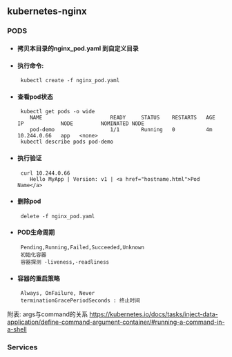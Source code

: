 ## kubernetes-nginx

### PODS

+ #### 拷贝本目录的nginx_pod.yaml 到自定义目录

+ #### 执行命令:
       kubectl create -f nginx_pod.yaml
+ #### 查看pod状态
       kubectl get pods -o wide
          NAME                      READY     STATUS    RESTARTS   AGE       IP            NODE         NOMINATED NODE
          pod-demo                  1/1       Running   0          4m        10.244.0.66   app   <none>
       kubectl describe pods pod-demo   
+ #### 执行验证   
       curl 10.244.0.66    
          Hello MyApp | Version: v1 | <a href="hostname.html">Pod Name</a>   
          
+ #### 删除pod
       delete -f nginx_pod.yaml   

+ #### POD生命周期
       Pending,Running,Failed,Succeeded,Unknown
       初始化容器
       容器探测 -liveness,-readliness
       
+ #### 容器的重启策略
       Always, OnFailure, Never  
       terminationGracePeriodSeconds : 终止时间                           
       
附表:
args与command的关系
https://kubernetes.io/docs/tasks/inject-data-application/define-command-argument-container/#running-a-command-in-a-shell


### Services
